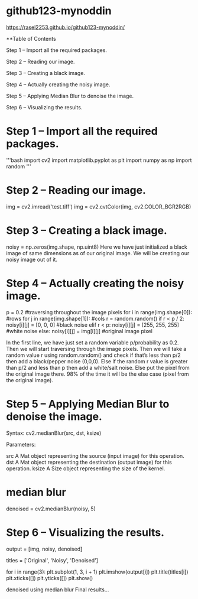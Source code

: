 # github123-mynoddin
https://rasel2253.github.io/github123-mynoddin/

**Table of Contents

Step 1 – Import all the required packages.

Step 2 – Reading our image.

Step 3 – Creating a black image.

Step 4 – Actually creating the noisy image.

Step 5 – Applying Median Blur to denoise the image.

Step 6 – Visualizing the results.



# Step 1 – Import all the required packages.

'''bash
import cv2
import matplotlib.pyplot as plt
import numpy as np
import random
'''

# Step 2 – Reading our image.

img = cv2.imread('test.tiff')
img = cv2.cvtColor(img, cv2.COLOR_BGR2RGB)


# Step 3 – Creating a black image.

noisy = np.zeros(img.shape, np.uint8)
Here we have just initialized a black image of same dimensions as of our original image.
We will be creating our noisy image out of it.


# Step 4 – Actually creating the noisy image.

p = 0.2
#traversing throughout the image pixels
for i in range(img.shape[0]): #rows
    for j in range(img.shape[1]): #cols
        r = random.random()
        if r < p / 2:
            noisy[i][j] = [0, 0, 0] #black noise
        elif r < p:
            noisy[i][j] = [255, 255, 255] #white noise
        else:
            noisy[i][j] = img[i][j] #original image pixel

            
In the first line, we have just set a random variable p/probability as 0.2.
Then we will start traversing through the image pixels.
Then we will take a random value r using random.random() and check if that’s less than p/2 then add a black/pepper noise (0,0,0).
Else if the random r value is greater than p/2 and less than p then add a white/salt noise.
Else put the pixel from the original image there.
98% of the time it will be the else case (pixel from the original image).


# Step 5 – Applying Median Blur to denoise the image.

Syntax: cv2.medianBlur(src, dst, ksize)

Parameters:

src 	A Mat object representing the source (input image) for this operation.
dst 	A Mat object representing the destination (output image) for this operation.
ksize 	 A Size object representing the size of the kernel.

# median blur
denoised = cv2.medianBlur(noisy, 5)


# Step 6 – Visualizing the results.

output = [img, noisy, denoised]

titles = ['Original', 'Noisy', 'Denoised']

for i in range(3):
    plt.subplot(1, 3, i + 1)
    plt.imshow(output[i])
    plt.title(titles[i])
    plt.xticks([])
    plt.yticks([])
plt.show()

denoised using median blur
Final results…

